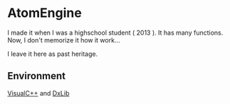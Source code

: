﻿# AtomEngine

I made it when I was a highschool student ( 2013 ).
It has many functions.
Now, I don't memorize it how it work...

I leave it here as past heritage.

## Environment
[VisualC++](https://www.microsoft.com/ja-jp/dev/default.aspx) and [DxLib](http://dxlib.o.oo7.jp/)
